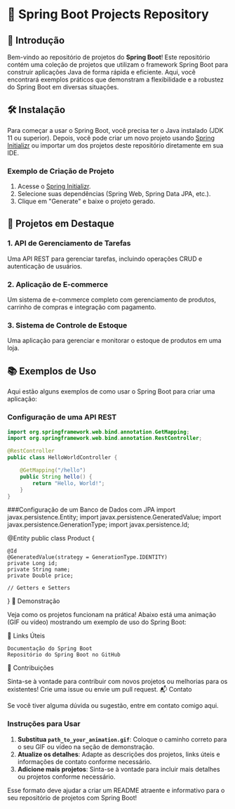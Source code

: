 # 🚀 Spring Boot Projects Repository



## 🎉 Introdução

Bem-vindo ao repositório de projetos do **Spring Boot**! Este repositório contém uma coleção de projetos que utilizam o framework Spring Boot para construir aplicações Java de forma rápida e eficiente. Aqui, você encontrará exemplos práticos que demonstram a flexibilidade e a robustez do Spring Boot em diversas situações.

## 🛠️ Instalação

Para começar a usar o Spring Boot, você precisa ter o Java instalado (JDK 11 ou superior). Depois, você pode criar um novo projeto usando [Spring Initializr](https://start.spring.io/) ou importar um dos projetos deste repositório diretamente em sua IDE.

### Exemplo de Criação de Projeto

1. Acesse o [Spring Initializr](https://start.spring.io/).
2. Selecione suas dependências (Spring Web, Spring Data JPA, etc.).
3. Clique em "Generate" e baixe o projeto gerado.

## 🚀 Projetos em Destaque

### 1. API de Gerenciamento de Tarefas
Uma API REST para gerenciar tarefas, incluindo operações CRUD e autenticação de usuários.

### 2. Aplicação de E-commerce
Um sistema de e-commerce completo com gerenciamento de produtos, carrinho de compras e integração com pagamento.

### 3. Sistema de Controle de Estoque
Uma aplicação para gerenciar e monitorar o estoque de produtos em uma loja.

## 📚 Exemplos de Uso

Aqui estão alguns exemplos de como usar o Spring Boot para criar uma aplicação:

### Configuração de uma API REST

```java
import org.springframework.web.bind.annotation.GetMapping;
import org.springframework.web.bind.annotation.RestController;

@RestController
public class HelloWorldController {

    @GetMapping("/hello")
    public String hello() {
        return "Hello, World!";
    }
}
```
###Configuração de um Banco de Dados com JPA
import javax.persistence.Entity;
import javax.persistence.GeneratedValue;
import javax.persistence.GenerationType;
import javax.persistence.Id;

@Entity
public class Product {
    
    @Id
    @GeneratedValue(strategy = GenerationType.IDENTITY)
    private Long id;
    private String name;
    private Double price;

    // Getters e Setters
}
🎥 Demonstração

Veja como os projetos funcionam na prática! Abaixo está uma animação (GIF ou vídeo) mostrando um exemplo de uso do Spring Boot:

🔗 Links Úteis

    Documentação do Spring Boot
    Repositório do Spring Boot no GitHub

🤝 Contribuições

Sinta-se à vontade para contribuir com novos projetos ou melhorias para os existentes! Crie uma issue ou envie um pull request.
📬 Contato

Se você tiver alguma dúvida ou sugestão, entre em contato comigo aqui.


### Instruções para Usar

1. **Substitua `path_to_your_animation.gif`**: Coloque o caminho correto para o seu GIF ou vídeo na seção de demonstração.
2. **Atualize os detalhes**: Adapte as descrições dos projetos, links úteis e informações de contato conforme necessário.
3. **Adicione mais projetos**: Sinta-se à vontade para incluir mais detalhes ou projetos conforme necessário.

Esse formato deve ajudar a criar um README atraente e informativo para o seu repositório de projetos com Spring Boot!


